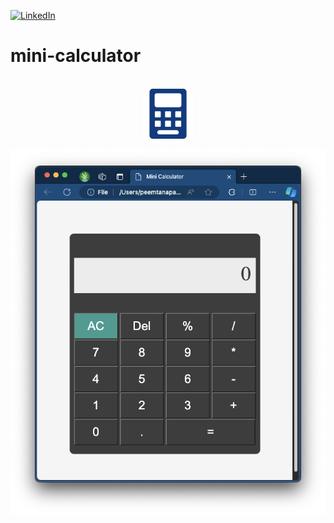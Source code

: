 [![LinkedIn][linkedin-shield]][linkedin-url]

# mini-calculator

<!-- PROJECT LOGO -->
<br />
<div align="center">
  <a href="https://fullstackopen.com/en">
    <img src="_readme/calculator.svg" alt="Logo" width="80" height="80">
  </a>

![image](_readme/ui-v1.png)

</div>

[linkedin-shield]: https://img.shields.io/badge/LinkedIn-0077B5?style=for-the-badge&logo=linkedin&logoColor=white
[linkedin-url]: https://www.linkedin.com/in/peemtanapat/
